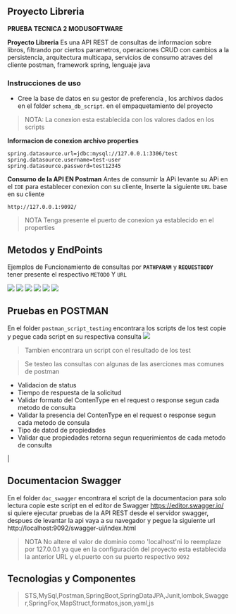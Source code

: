 ## Proyecto Libreria
**PRUEBA TECNICA 2 MODUSOFTWARE**

**Proyecto Libreria** Es una API REST de consultas de informacion sobre libros, filtrando por ciertos parametros, operaciones CRUD con cambios a la persistencia, arquitectura multicapa, servicios de consumo atraves del cliente postman, framework spring, lenguaje java

### **Instrucciones de uso**

+ Cree la base de datos en su gestor de preferencia , los archivos dados en el folder `schema_db_script`. en el empaquetamiento del proyecto
> NOTA: La conexion esta establecida con los valores dados en los scripts 


**Informacion de conexion archivo properties**
~~~
spring.datasource.url=jdbc:mysql://127.0.0.1:3306/test
spring.datasource.username=test-user
spring.datasource.password=test12345
~~~
**Consumo de la API EN Postman**
Antes de consumir la APi levante su APi en el `IDE` para establecer conexion con su cliente, Inserte la siguiente `URL` base en su cliente 

~~~
http://127.0.0.1:9092/
~~~
>NOTA Tenga presente el puerto de conexion ya establecido en el properties


## **Metodos y EndPoints**

Ejemplos de Funcionamiento de consultas por **`PATHPARAM`** y **`REQUESTBODY`** tener presente el respectivo `METODO` Y `URL`

![](https://github.com/DaniKeys/prueba_tec_2_modusoftware/tree/main/prueba_tecnica_2/img/getAllRequest.png)
![](https://github.com/DaniKeys/prueba_tecnica_2_modusoftaware/blob/main/imagenes_proyecto/getAllBookNameRequest.png)
![](https://github.com/DaniKeys/prueba_tecnica_2_modusoftaware/blob/main/imagenes_proyecto/CreateBookRequest.png)
![](https://github.com/DaniKeys/prueba_tecnica_2_modusoftaware/blob/main/imagenes_proyecto/UpdateStockRequest.png)
![](https://github.com/DaniKeys/prueba_tecnica_2_modusoftaware/blob/main/imagenes_proyecto/BuyBookRequest.png)
![](https://github.com/DaniKeys/prueba_tecnica_2_modusoftaware/blob/main/imagenes_proyecto/getAllVentasRequest.png)


## **Pruebas en POSTMAN**

En el folder `postman_script_testing` encontrara los scripts de los test copie y pegue cada script en su respectiva consulta
![](https://github.com/DaniKeys/prueba_tecnica_2_modusoftaware/blob/main/imagenes_proyecto/Captura%20desde%202022-11-19%2022-30-26.png)
>Tambien encontrara un script con el resultado de los test

>Se testeo las consultas con algunas de las aserciones mas comunes de postman

+ Validacion de status
+ Tiempo de respuesta de la solicitud
+ Validar formato del ContenType en el request o response segun cada metodo de consulta
+ Validar la presencia del ContenType en el request o response segun cada metodo de consula
+ Tipo de datod de propiedades
+ Validar que propiedades retorna segun requerimientos de cada metodo de consulta

|[](https://github.com/DaniKeys/prueba_tecnica_2_modusoftaware/blob/main/imagenes_proyecto/allTestViewMinimized.png)


## **Documentacion Swagger**

En el folder `doc_swagger` encontrara el script de la documentacion para solo lectura copie este script en el editor de Swagger https://editor.swagger.io/
si quiere ejecutar pruebas de la API REST desde el servidor swagger, despues de levantar la api vaya a su navegador y pegue la siguiente url http://localhost:9092/swagger-ui/index.html

>NOTA No altere el valor de dominio como 'localhost'ni lo reemplaze por 127.0.0.1 ya que en la configuración del proyecto esta establecida la anterior URL y el.puerto con su puerto respectivo `9092`

## Tecnologias y Componentes
>STS,MySql,Postman,SpringBoot,SpringDataJPA,Junit,lombok,Swagger,SpringFox,MapStruct,formatos,json,yaml,js
